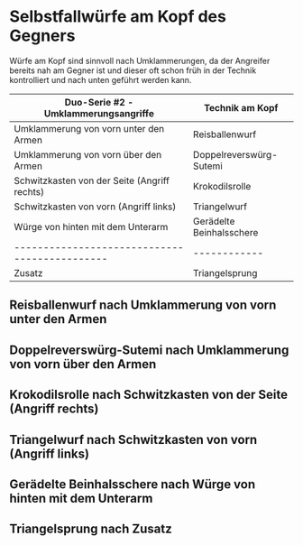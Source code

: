 # Selbstfallwürfe am Kopf  des Gegners

Würfe am Kopf sind sinnvoll nach Umklammerungen, da der Angreifer bereits nah am Gegner ist und dieser oft schon früh in der Technik kontrolliert und nach unten geführt werden kann.

| Duo-Serie #2 -Umklammerungsangriffe           | Technik am Kopf          |
|-----------------------------------------------|--------------------------|
| Umklammerung von vorn unter den Armen         | Reisballenwurf           |
| Umklammerung von vorn über den Armen          | Doppelreverswürg-Sutemi  |
| Schwitzkasten von der Seite (Angriff rechts)  | Krokodilsrolle           |
| Schwitzkasten von vorn (Angriff links)        | Triangelwurf             |
| Würge von hinten mit dem Unterarm             | Gerädelte Beinhalsschere |
| --------------------------------------------- | ------------             |
| Zusatz                                        | Triangelsprung           |

## Reisballenwurf nach Umklammerung von vorn unter den Armen
## Doppelreverswürg-Sutemi nach Umklammerung von vorn über den Armen
## Krokodilsrolle nach Schwitzkasten von der Seite (Angriff rechts)
## Triangelwurf nach Schwitzkasten von vorn (Angriff links)
## Gerädelte Beinhalsschere nach Würge von hinten mit dem Unterarm
## Triangelsprung nach Zusatz

